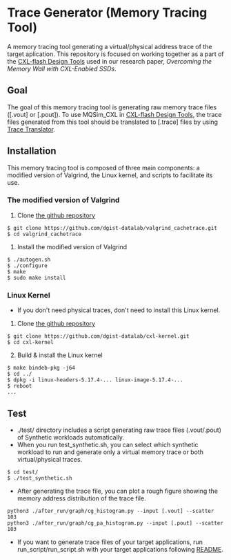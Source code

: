 # Trace Generator (Memory Tracing Tool)
A memory tracing tool generating a virtual/physical address trace of the target aplication.
This repository is focused on working together as a part of the [CXL-flash Design Tools](https://github.com/spypaul/MQSim_CXL) used in our research paper, _Overcoming the Memory Wall with CXL-Enabled SSDs_.

## Goal
The goal of this memory tracing tool is generating raw memory trace files ([.vout] or [.pout]). 
To use MQSim_CXL in [CXL-flash Design Tools](https://github.com/spypaul/MQSim_CXL), the trace files generated from this tool should be translated to [.trace] files by using [Trace Translator](https://github.com/spypaul/trace_translation).

## Installation
This memory tracing tool is composed of three main components: a modified version of Valgrind, the Linux kernel, and scripts to facilitate its use. 

### The modified version of Valgrind
1. Clone [the github repository](https://github.com/dgist-datalab/valgrind_cachetrace/tree/040053890262abac1b504bbd5cd9ace8e2261a4e)
```
$ git clone https://github.com/dgist-datalab/valgrind_cachetrace.git
$ cd valgrind_cachetrace
```
1. Install the modified version of Valgrind
```
$ ./autogen.sh
$ ./configure
$ make
$ sudo make install
```

### Linux Kernel
* If you don't need physical traces, don't need to install this Linux kernel.
1. Clone [the github repository](https://github.com/dgist-datalab/cxl-kernel/tree/220990494efb831170a0dd60b45bd8afeea2d023)
```
$ git clone https://github.com/dgist-datalab/cxl-kernel.git
$ cd cxl-kernel
```
2. Build & install the Linux kernel
```
$ make bindeb-pkg -j64
$ cd ../
$ dpkg -i linux-headers-5.17.4-... linux-image-5.17.4-... 
$ reboot
...
```

## Test 
* ./test/ directory includes a script generating raw trace files (.vout/.pout) of Synthetic workloads automatically.
* When you run test_synthetic.sh, you can select which synthetic workload to run and generate only a virtual memory trace or both virtual/physical traces.
```
$ cd test/
$ ./test_synthetic.sh
```
* After generating the trace file, you can plot a rough figure showing the memory address distribution of the trace file.
```
python3 ./after_run/graph/cg_histogram.py --input [.vout] --scatter 103
python3 ./after_run/graph/cg_pa_histogram.py --input [.pout] --scatter 103
```

* If you want to generate trace files of your target applications, run run_script/run_script.sh with your target applications following [README](https://github.com/dgist-datalab/trace_generator/tree/main/run_script).